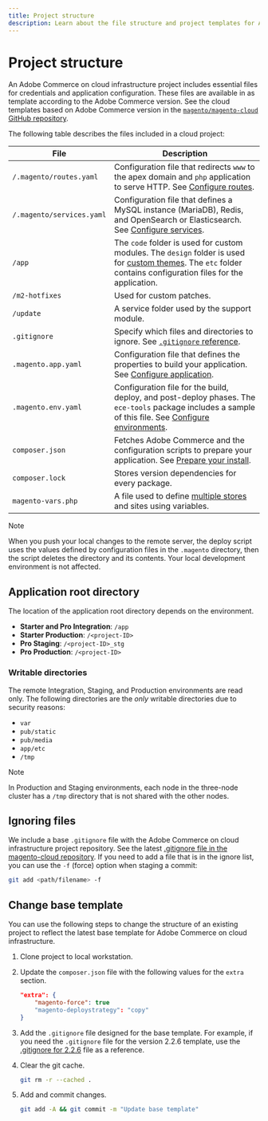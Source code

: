 ```yaml
---
title: Project structure
description: Learn about the file structure and project templates for Adobe Commerce on cloud infrastructure.
---
```


# Project structure

An Adobe Commerce on cloud infrastructure project includes essential files for credentials and application configuration. These files are available in as template according to the Adobe Commerce version. See the cloud templates based on Adobe Commerce version in the [`magento/magento-cloud` GitHub repository](https://github.com/magento/magento-cloud).

The following table describes the files included in a cloud project:

| File                      | Description  |
| ------------------------- | ------------ |
| `/.magento/routes.yaml`   | Configuration file that redirects `www` to the apex domain and `php` application to serve HTTP. See [Configure routes](../routes/routes-yaml.md). |
| `/.magento/services.yaml` | Configuration file that defines a MySQL instance (MariaDB), Redis, and OpenSearch or Elasticsearch. See [Configure services](../services/services-yaml.md). |
| `/app`                    | The `code` folder is used for custom modules. The `design` folder is used for [custom themes](https://devdocs.magento.com/cloud/howtos/custom-theme.html). The `etc` folder contains configuration files for the application. |
| `/m2-hotfixes`            | Used for custom patches. |
| `/update`                 | A service folder used by the support module. |
| `.gitignore`              | Specify which files and directories to ignore. See [`.gitignore` reference](#ignoring-files). |
| `.magento.app.yaml`       | Configuration file that defines the properties to build your application. See [Configure application](../application/configure-app-yaml.md). |
| `.magento.env.yaml`       | Configuration file for the build, deploy, and post-deploy phases. The `ece-tools` package includes a sample of this file. See [Configure environments](../environment/configure-env-yaml.md). |
| `composer.json`           | Fetches Adobe Commerce and the configuration scripts to prepare your application. See [Prepare your install](https://devdocs.magento.com/cloud/setup/first-time-setup-import-prepare.html). |
| `composer.lock`           | Stores version dependencies for every package. |
| `magento-vars.php`        | A file used to define [multiple stores](https://devdocs.magento.com/cloud/project/project-multi-sites.html) and sites using variables. |

>[!NOTE]
>
>When you push your local changes to the remote server, the deploy script uses the values defined by configuration files in the `.magento` directory, then the script deletes the directory and its contents. Your local development environment is not affected.

## Application root directory

The location of the application root directory depends on the environment.

-  **Starter and Pro Integration**: `/app`
-  **Starter Production**: `/<project-ID>`
-  **Pro Staging**: `/<project-ID>_stg`
-  **Pro Production**: `/<project-ID>`

### Writable directories

The remote Integration, Staging, and Production environments are read only. The following directories are the *only* writable directories due to security reasons:

-  `var`
-  `pub/static`
-  `pub/media`
-  `app/etc`
-  `/tmp`

>[!NOTE]
>
>In Production and Staging environments, each node in the three-node cluster has a `/tmp` directory that is not shared with the other nodes.

## Ignoring files

We include a base `.gitignore` file with the Adobe Commerce on cloud infrastructure project repository. See the latest [.gitignore file in the magento-cloud repository](https://github.com/magento/magento-cloud/blob/master/.gitignore). If you need to add a file that is in the ignore list, you can use the `-f` (force) option when staging a commit:

```bash
git add <path/filename> -f
```

## Change base template

You can use the following steps to change the structure of an existing project to reflect the latest base template for Adobe Commerce on cloud infrastructure.

1. Clone project to local workstation.

1. Update the `composer.json` file with the following values for the `extra` section.

   ```json
   "extra": {
       "magento-force": true
       "magento-deploystrategy": "copy"
   }
   ```

1. Add the `.gitignore` file designed for the base template. For example, if you need the `.gitignore` file for the version 2.2.6 template, use the [.gitignore for 2.2.6](https://github.com/magento/magento-cloud/blob/2.2.6/.gitignore) file as a reference.

1. Clear the git cache.

   ```bash
   git rm -r --cached .
   ```

1. Add and commit changes.

   ```bash
   git add -A && git commit -m "Update base template"
   ```
